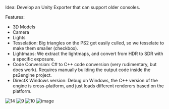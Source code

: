 Idea: Develop an Unity Exporter that can support older consoles. 

Features:
- 3D Models
- Camera
- Lights
- Tesselation: Big triangles on the PS2 get easily culled, so we tesselate to make them smaller (checkbox).
- Lightmaps: We extract the lightmaps, and convert from HDR to SDR with a specific exposure.
- Code Conversion: C# to C++ code conversion (very rudimentary, but does work). Requires manually building the output code inside the ps2engine project.
- DirectX Windows version: Debug on Windows, the C++ version of the engine is cross-platform, and just loads different renderers based on the platform. 

![14](https://github.com/user-attachments/assets/3f368225-4ad8-46ab-b918-f0b1f8627411)
![9](https://github.com/user-attachments/assets/0b2aed8e-ef66-4077-a143-86301e8321dc)
![10](https://github.com/user-attachments/assets/a97bf04e-d398-4738-b92b-6354acc0d16d)
![image](https://github.com/user-attachments/assets/2fcd2942-ee24-4806-a9e0-62896d8c7d98)
